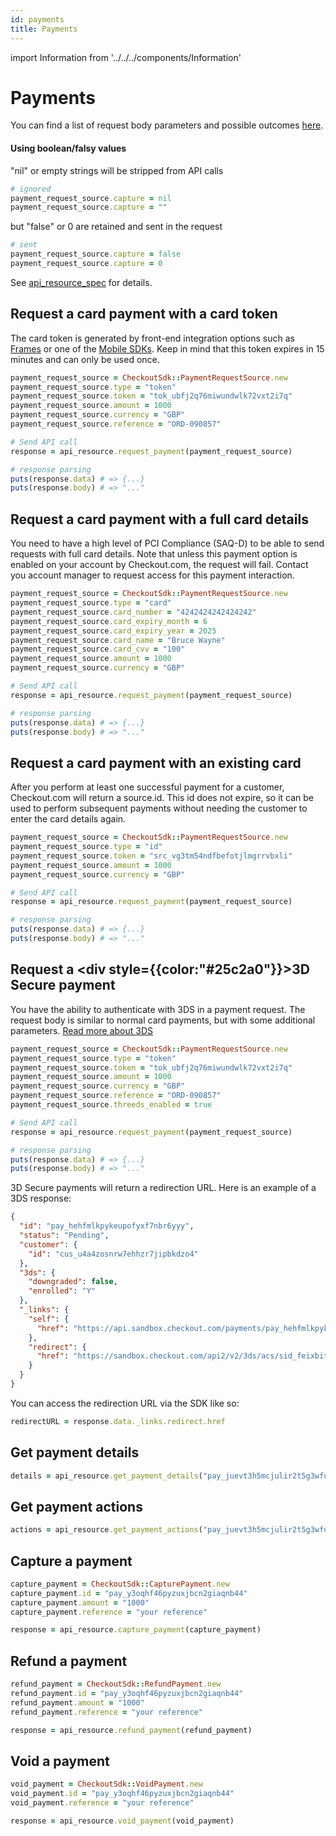 ```yaml
---
id: payments
title: Payments
---
```


import Information from '../../../components/Information'

# Payments

You can find a list of request body parameters and possible outcomes [here](https://api-reference.checkout.com/#tag/Payments).

#### Using boolean/falsy values

"nil" or empty strings will be stripped from API calls

```ruby
# ignored
payment_request_source.capture = nil
payment_request_source.capture = ""
```

but "false" or 0 are retained and sent in the request

```ruby
# sent
payment_request_source.capture = false
payment_request_source.capture = 0
```
See [api_resource_spec](https://github.com/checkout/checkout-sdk-ruby/blob/master/spec/checkout_sdk/api_resource_spec.rb#L10-L24) for details.


## Request a card payment with a card token

The card token is generated by front-end integration options such as [Frames](https://docs.checkout.com/docs/frames) or one of the [Mobile SDKs](https://docs.checkout.com/docs/sdks#section-mobile-sdk-libraries). Keep in mind that this token expires in 15 minutes and can only be used once.

```ruby
payment_request_source = CheckoutSdk::PaymentRequestSource.new
payment_request_source.type = "token"
payment_request_source.token = "tok_ubfj2q76miwundwlk72vxt2i7q"
payment_request_source.amount = 1000
payment_request_source.currency = "GBP"
payment_request_source.reference = "ORD-090857"

# Send API call
response = api_resource.request_payment(payment_request_source)

# response parsing
puts(response.data) # => {...}
puts(response.body) # => "..."
```

## Request a card payment with a full card details


<Information type="warning">
  You need to have a high level of PCI Compliance (SAQ-D) to be able to send requests with full card details. Note that unless this payment option is enabled on your account by Checkout.com, the request will fail. Contact you account manager to request access for this payment interaction.
</Information>

```ruby
payment_request_source = CheckoutSdk::PaymentRequestSource.new
payment_request_source.type = "card"
payment_request_source.card_number = "4242424242424242"
payment_request_source.card_expiry_month = 6
payment_request_source.card_expiry_year = 2025
payment_request_source.card_name = "Bruce Wayne"
payment_request_source.card_cvv = "100"
payment_request_source.amount = 1000
payment_request_source.currency = "GBP"

# Send API call
response = api_resource.request_payment(payment_request_source)

# response parsing
puts(response.data) # => {...}
puts(response.body) # => "..."
```

## Request a card payment with an existing card

After you perform at least one successful payment for a customer, Checkout.com will return a source.id. This id does not expire, so it can be used to perform subsequent payments without needing the customer to enter the card details again.

```ruby
payment_request_source = CheckoutSdk::PaymentRequestSource.new
payment_request_source.type = "id"
payment_request_source.token = "src_vg3tm54ndfbefotjlmgrrvbxli"
payment_request_source.amount = 1000
payment_request_source.currency = "GBP"

# Send API call
response = api_resource.request_payment(payment_request_source)

# response parsing
puts(response.data) # => {...}
puts(response.body) # => "..."
```

## Request a <div style={{color:"#25c2a0"}}>3D Secure payment</div>

You have the ability to authenticate with 3DS in a payment request. The request body is similar to normal card payments, but with some additional parameters. [Read more about 3DS](https://docs.checkout.com/docs/3d-secure-payments)

```ruby
payment_request_source = CheckoutSdk::PaymentRequestSource.new
payment_request_source.type = "token"
payment_request_source.token = "tok_ubfj2q76miwundwlk72vxt2i7q"
payment_request_source.amount = 1000
payment_request_source.currency = "GBP"
payment_request_source.reference = "ORD-090857"
payment_request_source.threeds_enabled = true

# Send API call
response = api_resource.request_payment(payment_request_source)

# response parsing
puts(response.data) # => {...}
puts(response.body) # => "..."
```

3D Secure payments will return a redirection URL. Here is an example of a 3DS response:

```json
{
  "id": "pay_hehfmlkpykeupofyxf7nbr6yyy",
  "status": "Pending",
  "customer": {
    "id": "cus_u4a4zosnrw7ehhzr7jipbkdzo4"
  },
  "3ds": {
    "downgraded": false,
    "enrolled": "Y"
  },
  "_links": {
    "self": {
      "href": "https://api.sandbox.checkout.com/payments/pay_hehfmlkpykeupofyxf7nbr6yyy"
    },
    "redirect": {
      "href": "https://sandbox.checkout.com/api2/v2/3ds/acs/sid_feixbit6us3utfedjulm6egnsu"
    }
  }
}
```

You can access the redirection URL via the SDK like so:

```ruby
redirectURL = response.data._links.redirect.href
```

## Get payment details

```ruby
details = api_resource.get_payment_details("pay_juevt3h5mcjulir2t5g3wfug6u") # or with session id sid_XXX
```

## Get payment actions

```ruby
actions = api_resource.get_payment_actions("pay_juevt3h5mcjulir2t5g3wfug6u")
```

## Capture a payment

```ruby
capture_payment = CheckoutSdk::CapturePayment.new
capture_payment.id = "pay_y3oqhf46pyzuxjbcn2giaqnb44"
capture_payment.amount = "1000"
capture_payment.reference = "your reference"

response = api_resource.capture_payment(capture_payment)
```

## Refund a payment

```ruby
refund_payment = CheckoutSdk::RefundPayment.new
refund_payment.id = "pay_y3oqhf46pyzuxjbcn2giaqnb44"
refund_payment.amount = "1000"
refund_payment.reference = "your reference"

response = api_resource.refund_payment(refund_payment)
```

## Void a payment

```ruby
void_payment = CheckoutSdk::VoidPayment.new
void_payment.id = "pay_y3oqhf46pyzuxjbcn2giaqnb44"
void_payment.reference = "your reference"

response = api_resource.void_payment(void_payment)
```
